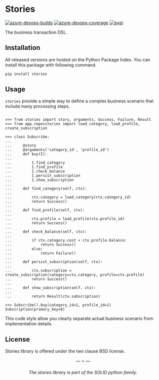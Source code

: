 # Stories

[![azure-devops-builds](https://img.shields.io/azure-devops/build/proofit404/stories/3?style=flat-square)](https://dev.azure.com/proofit404/stories/_build/latest?definitionId=3&branchName=master)
[![azure-devops-coverage](https://img.shields.io/azure-devops/coverage/proofit404/stories/3?style=flat-square)](https://dev.azure.com/proofit404/stories/_build/latest?definitionId=3&branchName=master)
[![pypi](https://img.shields.io/pypi/v/stories?style=flat-square)](https://pypi.python.org/pypi/stories/)

The business transaction DSL.

## Installation

All released versions are hosted on the Python Package Index. You can
install this package with following command.

```bash
pip install stories
```

## Usage

`stories` provide a simple way to define a complex business scenario
that include many processing steps.

```pycon

>>> from stories import story, arguments, Success, Failure, Result
>>> from app.repositories import load_category, load_profile, create_subscription

>>> class Subscribe:
...
...     @story
...     @arguments('category_id', 'profile_id')
...     def buy(I):
...
...         I.find_category
...         I.find_profile
...         I.check_balance
...         I.persist_subscription
...         I.show_subscription
...
...     def find_category(self, ctx):
...
...         ctx.category = load_category(ctx.category_id)
...         return Success()
...
...     def find_profile(self, ctx):
...
...         ctx.profile = load_profile(ctx.profile_id)
...         return Success()
...
...     def check_balance(self, ctx):
...
...         if ctx.category.cost < ctx.profile.balance:
...             return Success()
...         else:
...             return Failure()
...
...     def persist_subscription(self, ctx):
...
...         ctx.subscription = create_subscription(category=ctx.category, profile=ctx.profile)
...         return Success()
...
...     def show_subscription(self, ctx):
...
...         return Result(ctx.subscription)

>>> Subscribe().buy(category_id=1, profile_id=1)
Subscription(primary_key=8)

```

This code style allow you clearly separate actual business scenario from
implementation details.

## License

Stories library is offered under the two clause BSD license.

<p align="center">&mdash; ⭐️ &mdash;</p>
<p align="center"><i>The stories library is part of the SOLID python family.</i></p>
